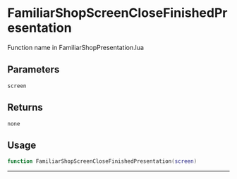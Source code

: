 # FamiliarShopScreenCloseFinishedPresentation
Function name in FamiliarShopPresentation.lua
## Parameters
`screen`
## Returns
`none`
## Usage
```lua
function FamiliarShopScreenCloseFinishedPresentation(screen)
```
---
